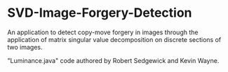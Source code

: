 # SVD-Image-Forgery-Detection
An application to detect copy-move forgery in images through the application of matrix singular value decomposition on discrete sections of two images.

"Luminance.java" code authored by Robert Sedgewick and Kevin Wayne.
